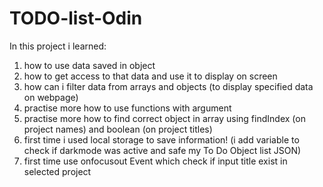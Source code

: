 # TODO-list-Odin
In this project i learned:
1) how to use data saved in object
2) how to get access to that data and use it to display on screen
3) how can i filter data from arrays and objects (to display specified data on webpage)
4) practise more how to use functions with argument
5) practise more how to find correct object in array using findIndex (on project names) and boolean (on project titles)
6) first time i used local storage to save information! (i add variable to check if darkmode was active and safe my To Do Object list JSON)
7) first time use onfocusout Event which check if input title exist in selected project
